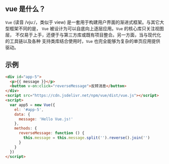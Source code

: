 ## vue 是什么？
`Vue` (读音 /vjuː/，类似于 view) 是一套用于构建用户界面的渐进式框架。与其它大型框架不同的是，
`Vue` 被设计为可以自底向上逐层应用。`Vue` 的核心库只关注视图层，
不仅易于上手，还便于与第三方库或既有项目整合。另一方面，当与现代化的工具链以及各种
支持类库结合使用时，`Vue` 也完全能够为复杂的单页应用提供驱动。

## 示例
```html
<div id="app-5">
  <p>{{ message }}</p>
  <button v-on:click="reverseMessage">反转消息</button>
</div>
<script src="https://cdn.jsdelivr.net/npm/vue/dist/vue.js"></script>
<script>
  var app5 = new Vue({
    el: '#app-5',
    data: {
      message: 'Hello Vue.js!'
    },
    methods: {
      reverseMessage: function () {
        this.message = this.message.split('').reverse().join('')
      }
    }
  })
</script>
```
